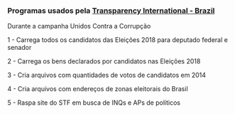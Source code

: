 ### Programas usados pela [Transparency International - Brazil](https://transparenciainternacional.org.br)

Durante a campanha Unidos Contra a Corrupção

1 - Carrega todos os candidatos das Eleições 2018 para deputado federal e senador

2 - Carrega os bens declarados por candidatos nas Eleições 2018

3 - Cria arquivos com quantidades de votos de candidatos em 2014

4 - Cria arquivos com endereços de zonas eleitorais do Brasil

5 - Raspa site do STF em busca de INQs e APs de políticos

